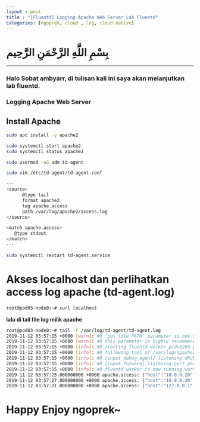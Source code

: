 ```yaml
---
layout : post
title : "[Fluentd] Logging Apache Web Server Lab Fluentd"
categories: [ngoprek, cloud , log, cloud native]
---
```

# بِسْمِ اللَّهِ الرَّحْمَنِ الرَّحِيم
---

### Halo Sobat ambyarr, di tulisan kali ini saya akan melanjutkan lab fluentd.

### Logging Apache Web Server

## Install Apache
```BASH
sudo apt install -y apache2

sudo systemctl start apache2
sudo systemctl status apache2

sudo usermod -aG adm td-agent
```
```BASH
sudo vim /etc/td-agent/td-agent.conf 

---
<source>
      @type tail
      format apache2
      tag apache.access
      path /var/log/apache2/access.log
</source>

<match apache.access>
   @type stdout
</match>
---

sudo systemctl restart td-agent.service
```



# Akses localhost dan perlihatkan access log apache (td-agent.log)
```BASH
root@pod03-node0:~# curl localhost
```

**lalu di tail file log milik apache**

```BASH
root@pod03-node0:~# tail -f /var/log/td-agent/td-agent.log 
2019-11-12 03:57:15 +0000 [warn]: #0 'pos_file PATH' parameter is not set to a 'tail' source.
2019-11-12 03:57:15 +0000 [warn]: #0 this parameter is highly recommended to save the position to resume tailing.
2019-11-12 03:57:15 +0000 [info]: #0 starting fluentd worker pid=3203 ppid=3195 worker=0
2019-11-12 03:57:15 +0000 [info]: #0 following tail of /var/log/apache2/access.log
2019-11-12 03:57:15 +0000 [info]: #0 [input_debug_agent] listening dRuby uri="druby://127.0.0.1:24230" object="Fluent::Engine" worker=0
2019-11-12 03:57:15 +0000 [info]: #0 [input_forward] listening port port=24224 bind="0.0.0.0"
2019-11-12 03:57:15 +0000 [info]: #0 fluentd worker is now running worker=0
2019-11-12 03:57:25.000000000 +0000 apache.access: {"host":"10.0.0.20","user":null,"method":"GET","path":"/","code":200,"size":11173,"referer":null,"agent":"curl/7.58.0"}
2019-11-12 03:57:27.000000000 +0000 apache.access: {"host":"10.0.0.20","user":null,"method":"GET","path":"/","code":200,"size":11173,"referer":null,"agent":"curl/7.58.0"}
2019-11-12 03:57:31.000000000 +0000 apache.access: {"host":"127.0.0.1","user":null,"method":"GET","path":"/","code":200,"size":11173,"referer":null,"agent":"curl/7.58.0"}
```

# Happy Enjoy ngoprek~
